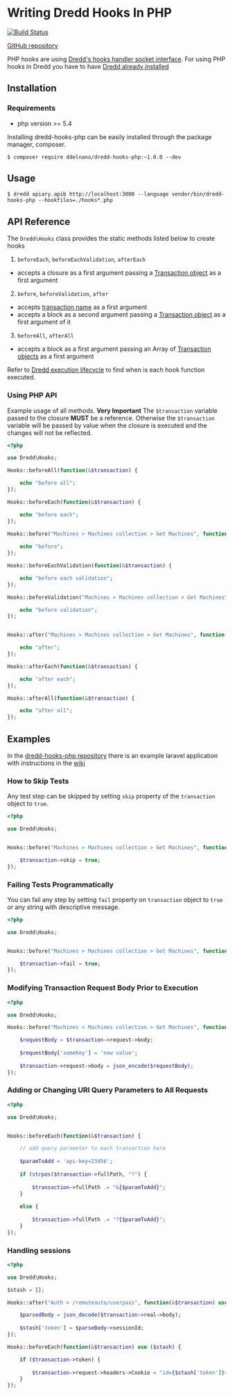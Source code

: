 # Writing Dredd Hooks In PHP

[![Build Status](https://travis-ci.org/ddelnano/dredd-hooks-php.svg?branch=master)](https://travis-ci.org/ddelnano/dredd-hooks-php)

[GitHub repository](https://github.com/ddelnano/dredd-hooks-php)

PHP hooks are using [Dredd's hooks handler socket interface](hooks-new-language.md). For using PHP hooks in Dredd you have to have [Dredd already installed](quickstart.md)

## Installation

### Requirements
 - php version >= 5.4

Installing dredd-hooks-php can be easily installed through the package manager, composer.

```
$ composer require ddelnano/dredd-hooks-php:~1.0.0 --dev 
```

## Usage

```
$ dredd apiary.apib http://localhost:3000 --language vendor/bin/dredd-hooks-php --hookfiles=./hooks*.php
```

## API Reference

The `Dredd\Hooks` class provides the static methods listed below to create hooks 

1. `beforeEach`, `beforeEachValidation`, `afterEach`
  - accepts a closure as a first argument passing a [Transaction object](hooks.md#transaction-object-structure) as a first argument

2. `before`, `beforeValidation`, `after`
  - accepts [transaction name](hooks.md#getting-transaction-names) as a first argument
  - accepts a block as a second argument passing a [Transaction object](hooks.md#transaction-object-structure) as a first argument of it

3. `beforeAll`, `afterAll`
  - accepts a block as a first argument passing an Array of [Transaction objects](hooks.md#transaction-object-structure) as a first argument


Refer to [Dredd execution lifecycle](usage.md#dredd-execution-lifecycle) to find when is each hook function executed.

### Using PHP API

Example usage of all methods.
**Very Important** The `$transaction` variable passed to the closure **MUST** be a reference.
Otherwise the `$transaction` variable will be passed by value when the closure is executed
and the changes will not be reflected.

```php
<?php

use Dredd\Hooks;

Hooks::beforeAll(function(&$transaction) {

    echo "before all";
});

Hooks::beforeEach(function(&$transaction) {

    echo "before each";
});

Hooks::before("Machines > Machines collection > Get Machines", function(&$transaction) {
  
    echo "before"; 
});

Hooks::beforeEachValidation(function(&$transaction) {

    echo "before each validation";
});

Hooks::beforeValidation("Machines > Machines collection > Get Machines", function(&$transaction) {

    echo "before validation";
});


Hooks::after("Machines > Machines collection > Get Machines", function(&$transaction) {

    echo "after";
});

Hooks::afterEach(function(&$transaction) {

    echo "after each";
});

Hooks::afterAll(function(&$transaction) {

    echo "after all";
});

```

## Examples

In the [dredd-hooks-php repository](https://github.com/ddelnano/dredd-hooks-php/) there is an example laravel application with instructions in the [wiki](https://github.com/ddelnano/dredd-hooks-php/wiki/Laravel-Example) 

### How to Skip Tests

Any test step can be skipped by setting `skip` property of the `transaction` object to `true`.

```php
<?php

use Dredd\Hooks;


Hooks::before("Machines > Machines collection > Get Machines", function(&$transaction) {

    $transaction->skip = true;
});
```

### Failing Tests Programmatically

You can fail any step by setting `fail` property on `transaction` object to `true` or any string with descriptive message.

```php
<?php

use Dredd\Hooks;


Hooks::before("Machines > Machines collection > Get Machines", function(&$transaction) {

    $transaction->fail = true;
});
```

### Modifying Transaction Request Body Prior to Execution

```php
<?php

use Dredd\Hooks;

Hooks::before("Machines > Machines collection > Get Machines", function(&$transaction) {

    $requestBody = $transaction->request->body;
    
    $requestBody['someKey'] = 'new value';
    
    $transaction->request->body = json_encode($requestBody);
});
```

### Adding or Changing URI Query Parameters to All Requests

```php
<?php

use Dredd\Hooks;


Hooks::beforeEach(function(&$transaction) {

    // add query parameter to each transaction here
    
    $paramToAdd = 'api-key=23456';
    
    if (strpos($transaction->fullPath, "?") {
   
        $transaction->fullPath .= "&{$paramToAdd}";
    }
    
    else {
   
        $transaction->fullPath .= "?{$paramToAdd}";
    }
});
```

### Handling sessions

```php
<?php

use Dredd\Hooks;

$stash = [];

Hooks::after("Auth > /remoteauto/userpass", function(&$transaction) use ($stash) {

    $parsedBody = json_decode($transaction->real->body);
   
    $stash['token'] = $parseBody->sessionId;
});

Hooks::beforeEach(function(&$transaction) use ($stash) {

    if ($transaction->token) {
    
        $transaction->request->headers->Cookie = "id={$stash['token']}s";
    }
});
```
